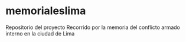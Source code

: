 # memorialeslima
Repositorio del proyecto Recorrido por la memoria del conflicto armado interno en la ciudad de Lima 
